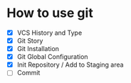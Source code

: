 # How to use git

* [x] VCS History and Type
* [x] Git Story
* [x] Git Installation
* [x] Git Global Configuration 
* [x] Init Repository / Add to Staging area
* [ ] Commit
